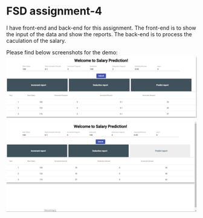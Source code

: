 # FSD assignment-4
I have front-end and back-end for this assignment. 
The front-end is to show the input of the data and show the reports.
The back-end is to process the caculation of the salary. 

Please find below screenshots for the demo:
![screenshot](./images/result1.jpg)
![screenshot](./images/result2.jpg)